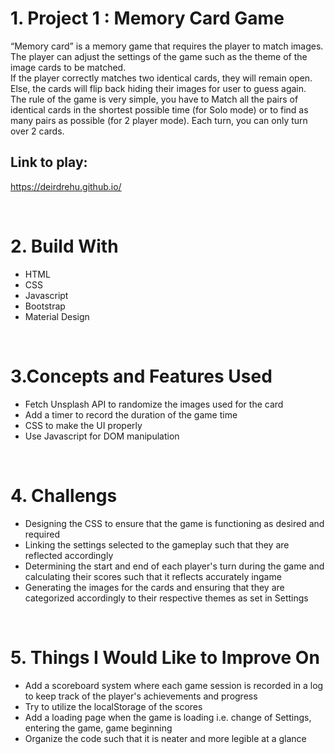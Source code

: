 # 1. Project 1 : Memory Card Game
“Memory card” is a memory game that requires the player to match images. The player can adjust the settings of the game such as the theme of the image cards to be matched.
<br> If the player correctly matches two identical cards, they will remain open. Else, the cards will flip back hiding their images for user to guess again. 
<br>The rule of the game is very simple, you have to Match all the pairs of identical cards in the shortest possible time (for Solo mode) or to find as many pairs as possible (for 2 player mode). 
Each turn, you can only turn over 2 cards.

## Link to play:
https://deirdrehu.github.io/


<br>

# 2. Build With
- HTML
- CSS
- Javascript
- Bootstrap
- Material Design 

<br>

# 3.Concepts and Features Used
- Fetch Unsplash API to randomize the images used for the card
- Add a timer to record the duration of the game time
- CSS to make the UI properly
- Use Javascript for DOM manipulation

<br>

# 4. Challengs
- Designing the CSS to ensure that the game is functioning as desired and required
- Linking the settings selected to the gameplay such that they are reflected accordingly
- Determining the start and end of each player's turn during the game and calculating their scores such that it reflects accurately ingame
- Generating the images for the cards and ensuring that they are categorized accordingly to their respective themes as set in Settings



<br>

# 5. Things I Would Like to Improve On
- Add a scoreboard system where each game session is recorded in a log to keep track of the player's achievements and progress
- Try to utilize the localStorage of the scores
- Add a loading page when the game is loading i.e. change of Settings, entering the game, game beginning
- Organize the code such that it is neater and more legible at a glance
